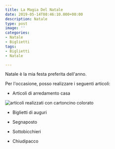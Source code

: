 ```yaml
---
title: La Magia Del Natale
date: 2019-05-14T08:46:10.000+00:00
description: Natale
type: post
image: ''
categories:
- Natale
- Biglietti
tags:
- Biglietti
- Natale

---
```

Natale è la mia festa preferita dell'anno.

Per l'occasione, posso realizzare i seguenti articoli:

* Articoli di arredamento casa

![articoli realizzati con cartoncino colorato](/images/villaggio_natale.png "Arredamento casa")

* Biglietti di auguri

* Segnaposto

* Sottobicchieri

* Chiudipacco